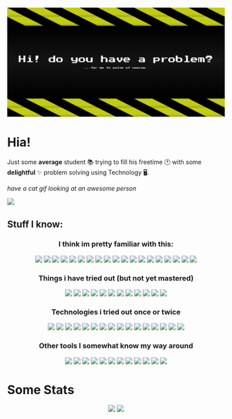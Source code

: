 ![](github_banner.png)

# Hia!

Just some **average** student 📚 trying to fill his freetime 🕐 with some **delightful** ✨ problem solving using Technology 🖥️.

*have a cat gif looking at an awesome person*

<img class="el" width="150px" src="https://c.tenor.com/ox1MT_gz-lYAAAAd/cat-kitty.gif" />

## Stuff I know:

<h3 align="center">I think im pretty familiar with this: </h3>

<p align="center">
<img src="https://img.shields.io/badge/style--FF3E00?labelColor=000&logo=Svelte&label=Svelte">
<img src="https://img.shields.io/badge/style--339933?labelColor=000&logo=Node.js&label=Node.js">
<img src="https://img.shields.io/badge/style--fff?labelColor=000&logo=Express&label=Express">
<img src="https://img.shields.io/badge/style--76D04B?labelColor=000&logo=Nodemon&label=Nodemon">
<img src="https://img.shields.io/badge/style--3178C6?labelColor=000&logo=Typescript&label=Typescript">
<img src="https://img.shields.io/badge/style--000?labelColor=000&logo=Three.js&label=Three.js">
<img src="https://img.shields.io/badge/style--47A248?labelColor=000&logo=MongoDB&label=MongoDB">
<img src="https://img.shields.io/badge/style--fff?labelColor=000&logo=Unity&label=Unity">
<img src="https://img.shields.io/badge/style--CB3837?labelColor=000&logo=npm&label=npm">
<img src="https://img.shields.io/badge/style--E34F26?labelColor=000&logo=HTML5&label=HTML5">
<img src="https://img.shields.io/badge/style--F4961D?labelColor=000&logo=Java&label=Java&logoColor=F4961D">
<img src="https://img.shields.io/badge/style--F7DF1E?labelColor=000&logo=JavaScript&label=JavaScript">
<img src="https://img.shields.io/badge/style--fff?labelColor=000&logo=JSON Web Tokens&logoColor=fff&label=JSON Web Tokens">
<img src="https://img.shields.io/badge/style--007ACC?labelColor=000&logo=Visual Studio Code&logoColor=007ACC&label=Visual Studio Code">
<img src="https://img.shields.io/badge/style--1572B6?labelColor=000&logo=CSS3&logoColor=1572B6&label=CSS3">
<img src="https://img.shields.io/badge/style--3DDC84?labelColor=000&logo=Android Studio&label=Android Studio">
<img src="https://img.shields.io/badge/style--00979D?labelColor=000&logo=Arduino&label=Arduino">
<img src="https://img.shields.io/badge/style--4479A1?labelColor=000&logo=MySQL&label=MySQL">
<img src="https://img.shields.io/badge/style--4169E1?labelColor=000&logo=PostgreSQL&label=PostgreSQL">
</p>

<h3 align="center">Things i have tried out (but not yet mastered)</h3>

<p align="center">
<img src="https://img.shields.io/badge/style--3DDC84?labelColor=000&logo=Android Studio&label=Android Studio">
<img src="https://img.shields.io/badge/style--F9DC3E?labelColor=000&logo=Babel&label=Babel">
<img src="https://img.shields.io/badge/style--E42528?labelColor=000&logo=Apache CouchDB&logoColor=E42528&label=CouchDB">
<img src="https://img.shields.io/badge/style--646CFF?labelColor=000&logo=Vite&logoColor=646CFF&label=Vite">
<img src="https://img.shields.io/badge/style--654FF0?labelColor=000&logo=WebAssembly&logoColor=654FF0&label=WebAssembly">
<img src="https://img.shields.io/badge/style--47848F?labelColor=000&logo=Electron&label=Electron">
<img src="https://img.shields.io/badge/style--008080?labelColor=000&logo=LaTeX&logoColor=008080&label=LaTeX">
<img src="https://img.shields.io/badge/style--C21325?labelColor=000&logo=Jest&logoColor=C21325&label=Jest">
<img src="https://img.shields.io/badge/style--A8B9CC?labelColor=000&logo=C&label=C">
<img src="https://img.shields.io/badge/style--239120?labelColor=000&logo=C Sharp&logoColor=239120&label=C Sharp">
<img src="https://img.shields.io/badge/style--00007C?labelColor=000&logo=Lua&logoColor=00007C&label=Lua">
<img src="https://img.shields.io/badge/style--2D3748?labelColor=000&logo=Prisma&label=Prisma">
</p>


<h3 align="center">Technologies i tried out once or twice</h3>

<p align="center">
<img src="https://img.shields.io/badge/style--007AAC?labelColor=000&logo=AssemblyScript&logoColor=007AAC&label=AssemblyScript">
<img src="https://img.shields.io/badge/style--DD0031?labelColor=000&logo=Angular&logoColor=DD0031&label=Angular">
<img src="https://img.shields.io/badge/style--17202C?labelColor=000&logo=Cypress&logoColor=17202C&label=Cypress">
<img src="https://img.shields.io/badge/style--2496ED?labelColor=000&logo=Docker&label=Docker">
<img src="https://img.shields.io/badge/style--4B32C3?labelColor=000&logo=ESLint&logoColor=4B32C3&label=ESLint">
<img src="https://img.shields.io/badge/style--00599C?labelColor=000&logo=C%2B%2B&logoColor=00599C&label=C%2B%2B">
<img src="https://img.shields.io/badge/style--E10098?labelColor=000&logo=GraphQL&logoColor=E10098&label=GraphQL">
<img src="https://img.shields.io/badge/style--1D365D?labelColor=000&logo=Less&logoColor=1D365D&label=Less">
<img src="https://img.shields.io/badge/style--F7B93E?labelColor=000&logo=Prettier&label=Prettier">
<img src="https://img.shields.io/badge/style--EC4A3F?labelColor=000&logo=rollup.js&label=rollup.js">
<img src="https://img.shields.io/badge/style--CC6699?labelColor=000&logo=Sass&label=Sass">
<img src="https://img.shields.io/badge/style--3178C6?labelColor=000&logo=ts-node&label=ts-node">
<img src="https://img.shields.io/badge/style--3EAAAF?labelColor=000&logo=Travis CI&label=Travis CI">
<img src="https://img.shields.io/badge/style--F3702A?labelColor=000&logo=SonarCloud&label=SonarCloud">
<img src="https://img.shields.io/badge/style--1868F2?labelColor=000&logo=Vagrant&logoColor=1868F2&label=Vagrant">
<img src="https://img.shields.io/badge/style--183A61?labelColor=000&logo=VirtualBox&logoColor=183A61&label=VirtualBox">
</p>

<h3 align="center">Other tools I somewhat know my way around</h3>

<p align="center">
<img src="https://img.shields.io/badge/style--9999FF?labelColor=000&logo=Adobe Premiere Pro&label=Adobe Premiere">
<img src="https://img.shields.io/badge/style--7D929E?labelColor=000&logo=Aseprite&label=Aseprite">
<img src="https://img.shields.io/badge/style--F5792A?labelColor=000&logo=Blender&label=Blender">
<img src="https://img.shields.io/badge/style--blue?labelColor=000&logo=Audacity&logoColor=blue&label=Audacity">
<img src="https://img.shields.io/badge/style--334455?labelColor=000&logo=AutoHotkey&logoColor=334455&label=AutoHotkey">
<img src="https://img.shields.io/badge/style--BF0000?labelColor=000&logo=FileZilla&logoColor=BF0000&label=FileZilla">
<img src="https://img.shields.io/badge/style--6C78AF?labelColor=000&logo=phpMyAdmin&label=phpMyAdmin">
<img src="https://img.shields.io/badge/style--1679A7?labelColor=000&logo=Wireshark&logoColor=1679A7&label=Wireshark">
<img src="https://img.shields.io/badge/style--3BABFF?labelColor=000&logo=Krita&logoColor=3BABFF&label=Krita">
<img src="https://img.shields.io/badge/style--2C8EBB?labelColor=000&logo=Yarn&logoColor=2C8EBB&label=Yarn">
<img src="https://img.shields.io/badge/style--FF6C37?labelColor=000&logo=Postman&label=Postman">
<img src="https://img.shields.io/badge/style--FB542B?labelColor=000&logo=Brave&label=Brave">
</p>

# Some Stats

<p align="center">
  <img src="https://github-readme-stats.vercel.app/api?username=f2hafner&theme=highcontrast&show_icons=true">
  <img src="https://github-readme-stats.vercel.app/api/top-langs/?username=f2hafner&layout=compact&theme=highcontrast">
</p>
